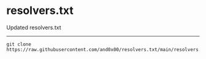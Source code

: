 # resolvers.txt
Updated resolvers.txt

---

```
git clone https://raw.githubusercontent.com/and0x00/resolvers.txt/main/resolvers.txt
```

